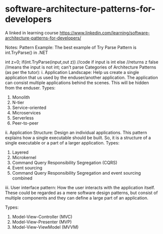 # software-architecture-patterns-for-developers

A linked in learning course https://www.linkedin.com/learning/software-architecture-patterns-for-developers/

Notes:
Pattern Example: The best example of Try Parse Pattern is int.TryParse() in .NET

int z=0;
if(int.TryParse(input,out z))
//code if input is int
else
//returns z false
//means the input is not int; can't parse
Categories of Architecture Patterns (as per the tutor):
i. Application Landscape: Help us create a single application that us used by the enduser/another application. The application can consist multiple applications behind the scenes.
This will be hidden from the enduser.
Types:

1. Monolith
2. N-tier
3. Service-oriented
4. Microservices
5. Serverless
6. Peer-to-peer

ii. Application Structure: Design an individual applications. This pattern explains how a single executable should be built. So, it is a structure of a single executable or a part of a larger application.
Types:

1. Layered
2. Microkernel
3. Command Query Responsibility Segregation (CQRS)
4. Event sourcing
5. Command Query Responsibility Segregation and event sourcing combined

iii. User interface pattern: How the user interacts with the application itself. These could be regarded as a mere software design patterns, but consist of multiple components and they can define a large part of an application.

Types:

1. Model-View-Controller (MVC)
2. Model-View-Presenter (MVP)
3. Model-View-ViewModel (MVVM)
